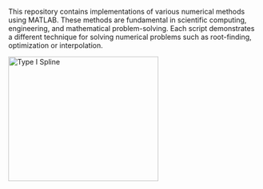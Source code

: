 This repository contains implementations of various numerical methods using MATLAB. These methods are fundamental in scientific computing, engineering, and mathematical problem-solving. Each script demonstrates a different technique for solving numerical problems such as root-finding, optimization or interpolation.  

<img src="https://github.com/user-attachments/assets/890b5108-4338-4653-b314-d7cdac535e69" alt="Type I Spline" width="300" height="250">
